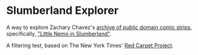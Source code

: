 
# Slumberland Explorer 

A way to explore Zachary Chavez's [archive of public domain comic strips](http://www.comicstriplibrary.org/about), specifically, ["Little Nemo in Slumberland"](http://en.wikipedia.org/wiki/Little_Nemo).

A filtering test, based on The New York Times' [Red Carpet Project](http://www.nytimes.com/projects/oscars/red-carpet-history/).